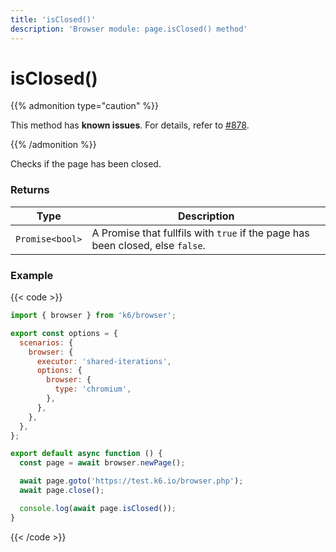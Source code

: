 ```yaml
---
title: 'isClosed()'
description: 'Browser module: page.isClosed() method'
---
```


# isClosed()

{{% admonition type="caution" %}}

This method has **known issues**. For details, refer to [#878](https://github.com/grafana/xk6-browser/issues/878).

{{% /admonition %}}

Checks if the page has been closed.

### Returns

| Type            | Description                                                                    |
| --------------- | ------------------------------------------------------------------------------ |
| `Promise<bool>` | A Promise that fullfils with `true` if the page has been closed, else `false`. |

### Example

{{< code >}}

```javascript
import { browser } from 'k6/browser';

export const options = {
  scenarios: {
    browser: {
      executor: 'shared-iterations',
      options: {
        browser: {
          type: 'chromium',
        },
      },
    },
  },
};

export default async function () {
  const page = await browser.newPage();

  await page.goto('https://test.k6.io/browser.php');
  await page.close();

  console.log(await page.isClosed());
}
```

{{< /code >}}
